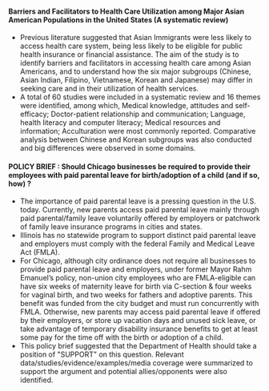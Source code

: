 #### Barriers and Facilitators to Health Care Utilization among Major Asian American Populations in the United States (A systematic review)
* Previous literature suggested that Asian Immigrants were less likely to access health care system, being less likely to be eligible for public health insurance or financial assistance. The aim of the study is to identify barriers and facilitators in accessing health care among Asian Americans, and to understand how the six major subgroups (Chinese, Asian Indian, Filipino, Vietnamese, Korean and Japanese) may differ in seeking care and in their utilization of health services. 
* A total of 60 studies were included in a systematic review and 16 themes were identified, among which, Medical knowledge, attitudes and self-efficacy; Doctor-patient relationship and communication; Language, health literacy and computer literacy; Medical resources and information; Acculturation were most commonly reported. Comparative analysis between Chinese and Korean subgroups was also conducted and big differences were observed in some domains.

#### POLICY BRIEF : Should Chicago businesses be required to provide their employees with paid parental leave for birth/adoption of a child (and if so, how) ?
* The importance of paid parental leave is a pressing question in the U.S. today. Currently, new parents access paid parental leave mainly through paid parental/family leave voluntarily offered by employers or patchwork of family leave insurance programs in cities and states. 
* Illinois has no statewide program to support distinct paid parental leave and employers must comply with the federal Family and Medical Leave Act (FMLA). 
* For Chicago, although city ordinance does not require all businesses to provide paid parental leave and employers, under former Mayor Rahm Emanuel’s policy, non-union city employees who are FMLA-eligible can have six weeks of maternity leave for birth via C-section & four weeks for vaginal birth, and two weeks for fathers and adoptive parents. This benefit was funded from the city budget and must run concurrently with FMLA. Otherwise, new parents may access paid parental leave if offered by their employers, or store up vacation days and unused sick leave, or take advantage of temporary disability insurance benefits to get at least some pay for the time off with the birth or adoption of a child.
* This policy brief suggested that the Department of Health should take a position of "SUPPORT" on this question. Relevant data/studies/evidence/examples/media coverage were summarized to support the argument and potential allies/opponents were also identified.


